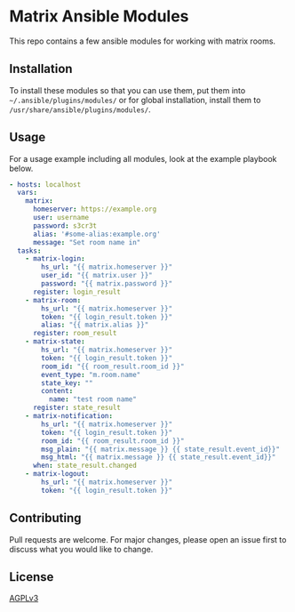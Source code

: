 # Matrix Ansible Modules

This repo contains a few ansible modules for working with matrix rooms.

## Installation

To install these modules so that you can use them, put them into `~/.ansible/plugins/modules/` or for global installation, install them to `/usr/share/ansible/plugins/modules/`.

## Usage

For a usage example including all modules, look at the example playbook below.
```yaml
- hosts: localhost
  vars:
    matrix:
      homeserver: https://example.org
      user: username
      password: s3cr3t
      alias: '#some-alias:example.org'
      message: "Set room name in"
  tasks:
    - matrix-login:
        hs_url: "{{ matrix.homeserver }}"
        user_id: "{{ matrix.user }}"
        password: "{{ matrix.password }}"
      register: login_result
    - matrix-room:
        hs_url: "{{ matrix.homeserver }}"
        token: "{{ login_result.token }}"
        alias: "{{ matrix.alias }}"
      register: room_result
    - matrix-state:
        hs_url: "{{ matrix.homeserver }}"
        token: "{{ login_result.token }}"
        room_id: "{{ room_result.room_id }}"
        event_type: "m.room.name"
        state_key: ""
        content:
          name: "test room name"
      register: state_result
    - matrix-notification:
        hs_url: "{{ matrix.homeserver }}"
        token: "{{ login_result.token }}"
        room_id: "{{ room_result.room_id }}"
        msg_plain: "{{ matrix.message }} {{ state_result.event_id}}"
        msg_html: "{{ matrix.message }} {{ state_result.event_id}}"
      when: state_result.changed
    - matrix-logout:
        hs_url: "{{ matrix.homeserver }}"
        token: "{{ login_result.token }}"
```

## Contributing
Pull requests are welcome. For major changes, please open an issue first to discuss what you would like to change.

## License
[AGPLv3](https://choosealicense.com/licenses/agpl-3.0/)
